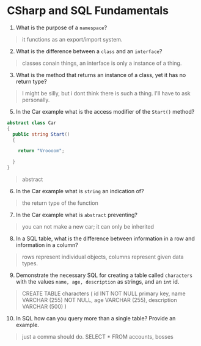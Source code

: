 # CSharp and SQL Fundamentals
01. What is the purpose of a `namespace`?

  > it functions as an export/import system.

02. What is the difference between a `class` and an `interface`?

  > classes conain things, an interface is only a instance of a thing.

03. What is the method that returns an instance of a class, yet it has no return type?

  > I might be silly, but i dont think there is such a thing. I'll have to ask personally.

05. In the Car example what is the access modifier of the `Start()` method?

  ```c#
  abstract class Car
  {
    public string Start()
    {

      return "Vroooom";

    }
  }
  ```

  > abstract

06. In the Car example what is `string` an indication of?

  > the return type of the function

07. In the Car example what is `abstract` preventing?

  > you can not make a new car; it can only be inherited

08. In a SQL table, what is the difference between information in a row and information in a column?

  > rows represent individual objects, columns represent given data types.

09. Demonstrate the necessary SQL for creating a table called `characters` with the values `name, age, description` as strings, and an `int` id.

  > CREATE TABLE characters (
    id INT NOT NULL primary key,
    name VARCHAR (255) NOT NULL,
    age VARCHAR (255),
    description VARCHAR (500)
  )

10. In SQL how can you query more than a single table? Provide an example.

  > just a comma should do. 
  SELECT * FROM accounts, bosses
